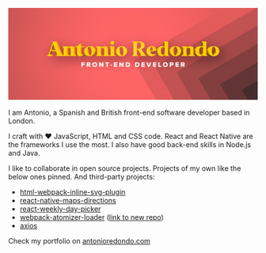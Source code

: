 ![Profile cover](https://github.com/AntonioRedondo/AntonioRedondo/raw/master/cover.jpg)

I am Antonio, a Spanish and British front-end software developer based in London. 

I craft with ❤️ JavaScript, HTML and CSS code. React and React Native are the frameworks I use the most. I also have good back-end skills in Node.js and Java.

I like to collaborate in open source projects. Projects of my own like the below ones pinned. And third-party projects:

* [html-webpack-inline-svg-plugin](https://github.com/theGC/html-webpack-inline-svg-plugin/graphs/contributors)
* [react-native-maps-directions](https://github.com/bramus/react-native-maps-directions/pull/124)
* [react-weekly-day-picker](https://github.com/hurkanyakay/react-weekly-day-picker/pulls?q=is%3Aclosed)
* [webpack-atomizer-loader](https://github.com/acss-io/webpack-atomizer-loader/graphs/contributors) ([link to new repo](https://github.com/acss-io/atomizer/commits/main/packages/webpack-atomizer-loader/README.md))
* [axios](https://github.com/axios/axios/issues/1259)

Check my portfolio on [antonioredondo.com](https://antonioredondo.com)
